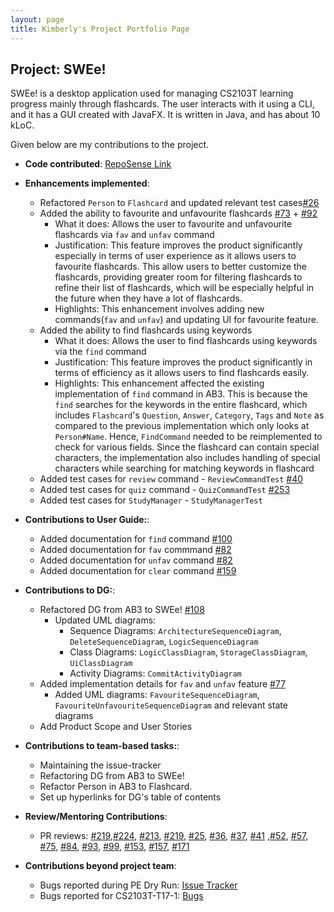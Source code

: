 ```yaml
---
layout: page
title: Kimberly's Project Portfolio Page
---
```


## Project: SWEe!

SWEe! is a desktop application used for managing CS2103T learning progress mainly through flashcards. The user interacts with it using a CLI, and it has a GUI created with JavaFX. It is written in Java, and has about 10 kLoC.

Given below are my contributions to the project.

* **Code contributed**: [RepoSense Link](https://nus-cs2103-ay2021s1.github.io/tp-dashboard/#breakdown=true&search=kimberlyohq)

* **Enhancements implemented**:
    - Refactored `Person` to `Flashcard` and updated relevant test cases[#26](https://github.com/AY2021S1-CS2103T-T17-2/tp/pull/26)
    -  Added the ability to favourite and unfavourite flashcards [#73](https://github.com/AY2021S1-CS2103T-T17-2/tp/pull/73) + [#92](https://github.com/AY2021S1-CS2103T-T17-2/tp/pull/92)
        * What it does: Allows the user to favourite and unfavourite flashcards via `fav` and `unfav` command
        * Justification: This feature improves the product significantly especially in terms of user experience as it allows users to favourite flashcards. This allow users to better customize the flashcards, providing greater room for filtering flashcards to refine their list of flashcards, which will be especially helpful in the future when they have a lot of flashcards.
        * Highlights: This enhancement involves adding new commands(`fav` and `unfav`) and updating UI for favourite feature.
    - Added the ability to find flashcards using keywords
        * What it does: Allows the user to find flashcards using keywords via the `find` command
        * Justification: This feature improves the product significantly in terms of efficiency as it allows users to find flashcards easily.
        * Highlights: This enhancement affected the existing implementation of `find` command in AB3. This is because the `find` searches for the keywords in the entire flashcard, which includes `Flashcard`'s `Question`, `Answer`, `Category`, `Tags` and `Note` 
                      as compared to the previous implementation which only looks at `Person#Name`. Hence, `FindCommand` needed to be reimplemented to check for various fields.  Since the flashcard can contain special characters, the implementation also includes handling of special characters while searching for matching keywords in flashcard 
          <div style="page-break-after: always;"></div>                   
    - Added test cases for `review` command - `ReviewCommandTest` [#40](https://github.com/AY2021S1-CS2103T-T17-2/tp/pull/40)
    - Added test cases for `quiz` command - `QuizCommandTest` [#253](https://github.com/AY2021S1-CS2103T-T17-2/tp/pull/253)
    - Added test cases for `StudyManager` - `StudyManagerTest`
                      

* **Contributions to User Guide:**:
    * Added documentation for `find` command [#100](https://github.com/AY2021S1-CS2103T-T17-2/tp/pull/100)
    * Added documentation for `fav` commmand [#82](https://github.com/AY2021S1-CS2103T-T17-2/tp/pull/82)
    * Added documentation for `unfav` command [#82](https://github.com/AY2021S1-CS2103T-T17-2/tp/pull/82)
    * Added documentation for `clear` command [#159](https://github.com/AY2021S1-CS2103T-T17-2/tp/pull/159)
    
* **Contributions to DG:**:
    * Refactored DG from AB3 to SWEe! [#108](https://github.com/AY2021S1-CS2103T-T17-2/tp/pull/108)
        * Updated UML diagrams:
            * Sequence Diagrams: `ArchitectureSequenceDiagram`, `DeleteSequenceDiagram`, `LogicSequenceDiagram`
            * Class Diagrams: `LogicClassDiagram`, `StorageClassDiagram`, `UiClassDiagram`
            * Activity Diagrams: `CommitActivityDiagram`
    * Added implementation details for `fav` and `unfav` feature [#77](https://github.com/AY2021S1-CS2103T-T17-2/tp/pull/77)
        * Added UML diagrams: `FavouriteSequenceDiagram`, `FavouriteUnfavouriteSequenceDiagram` and relevant state diagrams
    * Add Product Scope and User Stories
    
* **Contributions to team-based tasks:**:
    * Maintaining the issue-tracker
    * Refactoring DG from AB3 to SWEe!
    * Refactor Person in AB3 to Flashcard.
    * Set up hyperlinks for DG's table of contents

* **Review/Mentoring Contributions**:
    * PR reviews: [#219](https://github.com/AY2021S1-CS2103T-T17-2/tp/pull/219),[#224](https://github.com/AY2021S1-CS2103T-T17-2/tp/pull/224), [#213](https://github.com/AY2021S1-CS2103T-T17-2/tp/pull/213), [#219](https://github.com/AY2021S1-CS2103T-T17-2/tp/pull/219), [#25](https://github.com/AY2021S1-CS2103T-T17-2/tp/pull/25), [#36](https://github.com/AY2021S1-CS2103T-T17-2/tp/pull/36), [#37](https://github.com/AY2021S1-CS2103T-T17-2/tp/pull/37), [#41](https://github.com/AY2021S1-CS2103T-T17-2/tp/pull/41)
     ,[#52](https://github.com/AY2021S1-CS2103T-T17-2/tp/pull/52), [#57](https://github.com/AY2021S1-CS2103T-T17-2/tp/pull/57), [#75](https://github.com/AY2021S1-CS2103T-T17-2/tp/pull/75), [#84](https://github.com/AY2021S1-CS2103T-T17-2/tp/pull/84), [#93](https://github.com/AY2021S1-CS2103T-T17-2/tp/pull/93), [#99](https://github.com/AY2021S1-CS2103T-T17-2/tp/pull/99), [#153](https://github.com/AY2021S1-CS2103T-T17-2/tp/pull/153), [#157](https://github.com/AY2021S1-CS2103T-T17-2/tp/pull/157), [#171](https://github.com/AY2021S1-CS2103T-T17-2/tp/pull/171)
      
* **Contributions beyond project team**:
    * Bugs reported during PE Dry Run: [Issue Tracker](https://github.com/kimberlyohq/ped/issues)
    * Bugs reported for CS2103T-T17-1: [Bugs](https://docs.google.com/document/d/1-k0i_tu2YgV0siT0XVdLkNy0LIJMigC3J7IWJ0qCTT8/edit)

